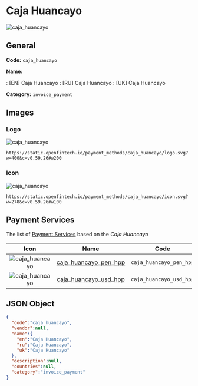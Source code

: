 
# Caja Huancayo 
![caja_huancayo](https://static.openfintech.io/payment_methods/caja_huancayo/logo.svg?w=400&c=v0.59.26#w200)  

## General 
**Code:** `caja_huancayo` 
 
**Name:** 
 
:	[EN] Caja Huancayo 
:	[RU] Caja Huancayo 
:	[UK] Caja Huancayo 
 
**Category:** `invoice_payment` 
 

## Images 

### Logo 
![caja_huancayo](https://static.openfintech.io/payment_methods/caja_huancayo/logo.svg?w=400&c=v0.59.26#w200)  

```
https://static.openfintech.io/payment_methods/caja_huancayo/logo.svg?w=400&c=v0.59.26#w200
```  

### Icon 
![caja_huancayo](https://static.openfintech.io/payment_methods/caja_huancayo/icon.svg?w=278&c=v0.59.26#w100)  

```
https://static.openfintech.io/payment_methods/caja_huancayo/icon.svg?w=278&c=v0.59.26#w100
```  

## Payment Services 
 
The list of [Payment Services](/payment-services/) based on the _Caja Huancayo_ 

|Icon|Name|Code| 
|:---:|:---:|:---:| 
|![caja_huancayo](https://static.openfintech.io/payment_methods/caja_huancayo/icon.svg?w=278&c=v0.59.26#w100) |[caja_huancayo_pen_hpp](/payment-services/caja_huancayo_pen_hpp/)|`caja_huancayo_pen_hpp`| 
|![caja_huancayo](https://static.openfintech.io/payment_methods/caja_huancayo/icon.svg?w=278&c=v0.59.26#w100) |[caja_huancayo_usd_hpp](/payment-services/caja_huancayo_usd_hpp/)|`caja_huancayo_usd_hpp`| 
 

## JSON Object 

```json
{
  "code":"caja_huancayo",
  "vendor":null,
  "name":{
    "en":"Caja Huancayo",
    "ru":"Caja Huancayo",
    "uk":"Caja Huancayo"
  },
  "description":null,
  "countries":null,
  "category":"invoice_payment"
}
```  
